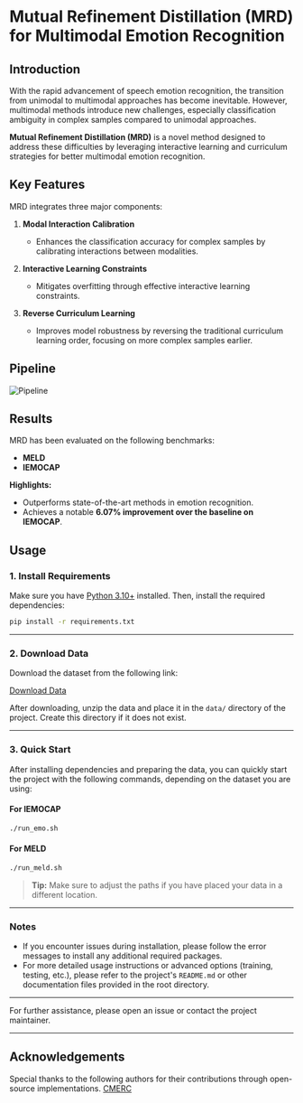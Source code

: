 # Mutual Refinement Distillation (MRD) for Multimodal Emotion Recognition

## Introduction

With the rapid advancement of speech emotion recognition, the transition from unimodal to multimodal approaches has become inevitable. However, multimodal methods introduce new challenges, especially classification ambiguity in complex samples compared to unimodal approaches.

**Mutual Refinement Distillation (MRD)** is a novel method designed to address these difficulties by leveraging interactive learning and curriculum strategies for better multimodal emotion recognition.

## Key Features

MRD integrates three major components:

1. **Modal Interaction Calibration**  
   - Enhances the classification accuracy for complex samples by calibrating interactions between modalities.

2. **Interactive Learning Constraints**  
   - Mitigates overfitting through effective interactive learning constraints.

3. **Reverse Curriculum Learning**  
   - Improves model robustness by reversing the traditional curriculum learning order, focusing on more complex samples earlier.

## Pipeline

![Pipeline](https://github.com/user-attachments/assets/c481e063-2deb-4a67-b227-eb4f1b827f25)

## Results

MRD has been evaluated on the following benchmarks:
- **MELD**
- **IEMOCAP**

**Highlights:**
- Outperforms state-of-the-art methods in emotion recognition.
- Achieves a notable **6.07% improvement over the baseline on IEMOCAP**.

## Usage

### 1. Install Requirements

Make sure you have [Python 3.10+](https://www.python.org/downloads/) installed. Then, install the required dependencies:

```bash
pip install -r requirements.txt
```
---

### 2. Download Data

Download the dataset from the following link:

[Download Data](https://www.dropbox.com/scl/fo/veblbniqjrp3iv3fs3z6p/AEzkNgWqPHHzldBZ0zEzr2Y?rlkey=yhlr653c0vnvaf1krpdkla36u&e=2&dl=0)

After downloading, unzip the data and place it in the `data/` directory of the project. Create this directory if it does not exist.

---

### 3. Quick Start

After installing dependencies and preparing the data, you can quickly start the project with the following commands, depending on the dataset you are using:

#### For IEMOCAP

```bash
./run_emo.sh
```

#### For MELD

```bash
./run_meld.sh
```

> **Tip:** Make sure to adjust the paths if you have placed your data in a different location.  
---

### Notes

- If you encounter issues during installation, please follow the error messages to install any additional required packages.
- For more detailed usage instructions or advanced options (training, testing, etc.), please refer to the project's `README.md` or other documentation files provided in the root directory.

---

For further assistance, please open an issue or contact the project maintainer.

---

## Acknowledgements
Special thanks to the following authors for their contributions through open-source implementations.
[CMERC](https://github.com/HITSZ-HLT/CMERC)
